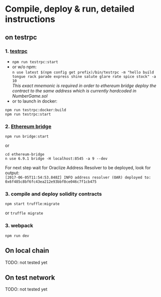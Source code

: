 
# Compile, deploy & run, detailed instructions
## on testrpc
### 1. [testrpc](https://github.com/ethereumjs/testrpc)
 * `npm run testrpc:start`
 * or w/o npm:  
   `n use latest $(npm config get prefix)/bin/testrpc -m "hello build tongue rack parade express shine salute glare rate spice stock" -a 10`  
_This exact mnemonic is required in order to ethereum bridge deploy the contract to the same address which is currently hardcoded in NumberGame.sol_  
  * or to launch in docker:  
   ```
   npm run testrpc:docker:build
   npm run testrpc:start
   ```

### 2.  [Ethereum bridge](https://github.com/oraclize/ethereum-bridge)  
  ```
  npm run bridge:start
  ```  
  or
  ```
  cd ethereum-bridge
  n use 6.9.1 bridge -H localhost:8545 -a 9 --dev
  ```  
For next step wait for Oraclize Address Resolver to be deployed, look for output:  
`[2017-06-05T11:54:53.848Z] INFO address resolver (OAR) deployed to: 0x6f485c8bf6fc43ea212e93bbf8ce046c7f1cb475`
### 3. compile and deploy solidity contracts
```
npm start truffle:migrate
```
 or `truffle migrate`
### 3. webpack
```
npm run dev
````
## On local chain
TODO: not tested yet

## On test network
TODO: not tested yet
